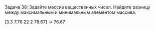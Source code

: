 Задача 38: Задайте массив вещественных чисел. Найдите разницу между максимальным и минимальным элементом массива.

[3.3 7.76 22 2 78.67] -> 76.67